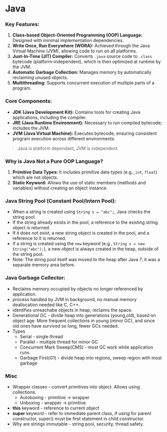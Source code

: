 # Java

### Key Features:
1.  **Class-based Object-Oriented Programming (OOP) Language:** Designed with minimal implementation dependencies.
2.  **Write Once, Run Everywhere (WORA):** Achieved through the Java Virtual Machine (JVM), allowing code to run on all platforms.
3.  **Just-In-Time (JIT) Compiler:** Converts `.java` source code to `.class` bytecode (platform-independent), which is then optimized at runtime by the JVM.
4.  **Automatic Garbage Collection:** Manages memory by automatically reclaiming unused objects.
5.  **Multithreading:** Supports concurrent execution of multiple parts of a program.

### Core Components:
* **JDK (Java Development Kit):** Contains tools for creating Java applications, including the compiler.
* **JRE (Java Runtime Environment):** Necessary to run compiled bytecode; includes the JVM.
* **JVM (Java Virtual Machine):** Executes bytecode, ensuring consistent program execution across different environments.
> Java is platform dependant, JVM is independent.
### Why is Java Not a Pure OOP Language?
1.  **Primitive Data Types:** It includes primitive data types (e.g., `int`, `float`) which are not objects.
2.  **Static Keyword:** Allows the use of static members (methods and variables) without creating an object instance.

### Java String Pool (Constant Pool/Intern Pool):
* When a string is created using `String s = "abc";`, Java checks the string pool.
* If the string already exists in the pool, a reference to the existing string object is returned.
* If it does not exist, a new string object is created in the pool, and a reference to it is returned.
* If a string is created using the `new` keyword (e.g., `String s = new String("abc");`), a new object is always created in the heap, outside of the string pool.
* Note: The string pool itself was moved to the heap after Java 7; it was a separate memory area before.

### Java Garbage Collector:
* Reclaims memory occupied by objects no longer referenced by application.
* process handled by JVM in background, no manual memory deallocation needed like C, C++.
* identifies unreachabe objects in heap, reclaims the space.
* Generational GC - divide heap into generations (young,old), based on object age. More frequent collections in young (minor GC), and since old ones have survived so long, fewer GCs needed.
* Types
    * Serial - single thread
    * Parallel - multiple thread for minor GC
    * Concurrent Mark Sweep(CMS) - most GC work while application runs.
    * Garbage First(G1) - divide heap into regions, sweep region with most garbage
### Misc
* Wrapper classes - convert primitives into object. Allows using collections.
    * Autoboxing - primitive -> wrapper
    * Unboxing - wrapper -> primitive
* **this** keyword - reference to current object
* **super** keyword - refer to immediate parent class, if using for parent constructor, super() must be first statement in child constructor.
* Why are strings immutable - string pool, security, thread safety.